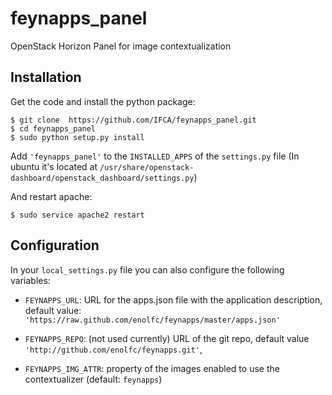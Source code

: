 feynapps_panel
==============

OpenStack Horizon Panel for image contextualization

## Installation

Get the code and install the python package:

```
$ git clone  https://github.com/IFCA/feynapps_panel.git
$ cd feynapps_panel
$ sudo python setup.py install
```

Add `'feynapps_panel'` to the `INSTALLED_APPS` of the `settings.py` file (In ubuntu it's
located at `/usr/share/openstack-dashboard/openstack_dashboard/settings.py`)

And restart apache:
```
$ sudo service apache2 restart
```

## Configuration

In your `local_settings.py` file you can also configure the following variables:

* `FEYNAPPS_URL`: URL for the apps.json file with the application description,
  default value: `'https://raw.github.com/enolfc/feynapps/master/apps.json'`

* `FEYNAPPS_REPO`: (not used currently) URL of the git repo, default value `'http://github.com/enolfc/feynapps.git'`, 

* `FEYNAPPS_IMG_ATTR`: property of the images enabled to use the contextualizer (default: `feynapps`)

